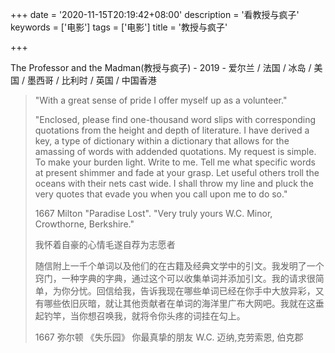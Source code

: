 +++
date = '2020-11-15T20:19:42+08:00'
description = '看教授与疯子'
keywords = ['电影']
tags = ['电影']
title = '教授与疯子'

+++

The Professor and the Madman(教授与疯子) - 2019 - 爱尔兰 / 法国 / 冰岛 / 美国 / 墨西哥 / 比利时 / 英国 / 中国香港

> "With a great sense of pride I offer myself up as a volunteer."
>
> "Enclosed, please find one-thousand word slips with corresponding quotations from the height and depth of literature. I have derived a key, a type of dictionary within a dictionary that allows for the amassing of words with addended quotations. My request is simple. To make your burden light. Write to me. Tell me what specific words at present shimmer and fade at your grasp. Let useful others troll the oceans with their nets cast wide. I shall throw my line and pluck the very quotes that evade you when you call upon me to do so."
>
> 1667  Milton "Paradise Lost". "Very truly yours W.C. Minor, Crowthorne, Berkshire."
>
> 我怀着自豪的心情毛遂自荐为志愿者
>
> 随信附上一千个单词以及他们的在古籍及经典文学中的引文。我发明了一个窍门，一种字典的字典，通过这个可以收集单词并添加引文。我的请求很简单，为你分忧。回信给我，告诉我现在哪些单词已经在你手中大放异彩，又有哪些依旧灰暗，就让其他贡献者在单词的海洋里广布大网吧。我就在这垂起钓竿，当你想召唤我，就将令你头疼的词挂在勾上。
>
> 1667 弥尔顿 《失乐园》 你最真挚的朋友 W.C. 迈纳,克劳索恩, 伯克郡
